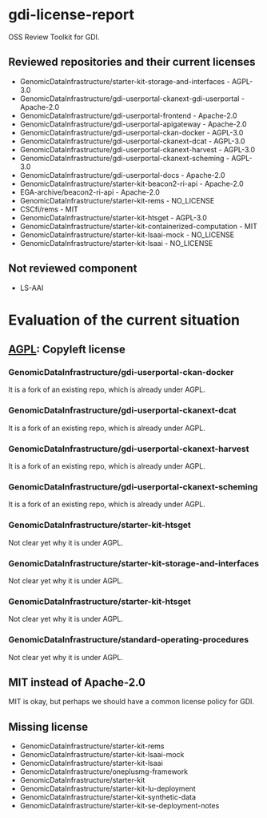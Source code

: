 # gdi-license-report
OSS Review Toolkit for GDI. 

## Reviewed repositories and their current licenses
- GenomicDataInfrastructure/starter-kit-storage-and-interfaces - AGPL-3.0
- GenomicDataInfrastructure/gdi-userportal-ckanext-gdi-userportal - Apache-2.0
- GenomicDataInfrastructure/gdi-userportal-frontend - Apache-2.0
- GenomicDataInfrastructure/gdi-userportal-apigateway - Apache-2.0
- GenomicDataInfrastructure/gdi-userportal-ckan-docker - AGPL-3.0
- GenomicDataInfrastructure/gdi-userportal-ckanext-dcat - AGPL-3.0
- GenomicDataInfrastructure/gdi-userportal-ckanext-harvest - AGPL-3.0
- GenomicDataInfrastructure/gdi-userportal-ckanext-scheming - AGPL-3.0
- GenomicDataInfrastructure/gdi-userportal-docs - Apache-2.0
- GenomicDataInfrastructure/starter-kit-beacon2-ri-api - Apache-2.0
- EGA-archive/beacon2-ri-api - Apache-2.0
- GenomicDataInfrastructure/starter-kit-rems - NO_LICENSE
- CSCfi/rems - MIT
- GenomicDataInfrastructure/starter-kit-htsget - AGPL-3.0
- GenomicDataInfrastructure/starter-kit-containerized-computation - MIT
- GenomicDataInfrastructure/starter-kit-lsaai-mock - NO_LICENSE
- GenomicDataInfrastructure/starter-kit-lsaai - NO_LICENSE

## Not reviewed component
- LS-AAI

# Evaluation of the current situation

## [AGPL](https://spdx.org/licenses/AGPL-3.0.html): Copyleft license
### GenomicDataInfrastructure/gdi-userportal-ckan-docker
It is a fork of an existing repo, which is already under AGPL.

### GenomicDataInfrastructure/gdi-userportal-ckanext-dcat
It is a fork of an existing repo, which is already under AGPL.

### GenomicDataInfrastructure/gdi-userportal-ckanext-harvest
It is a fork of an existing repo, which is already under AGPL.

### GenomicDataInfrastructure/gdi-userportal-ckanext-scheming
It is a fork of an existing repo, which is already under AGPL.

### GenomicDataInfrastructure/starter-kit-htsget
Not clear yet why it is under AGPL.

### GenomicDataInfrastructure/starter-kit-storage-and-interfaces
Not clear yet why it is under AGPL.

### GenomicDataInfrastructure/starter-kit-htsget
Not clear yet why it is under AGPL.

### GenomicDataInfrastructure/standard-operating-procedures
Not clear yet why it is under AGPL.

## MIT instead of Apache-2.0
MIT is okay, but perhaps we should have a common license policy for GDI.

## Missing license
- GenomicDataInfrastructure/starter-kit-rems
- GenomicDataInfrastructure/starter-kit-lsaai-mock
- GenomicDataInfrastructure/starter-kit-lsaai
- GenomicDataInfrastructure/oneplusmg-framework
- GenomicDataInfrastructure/starter-kit
- GenomicDataInfrastructure/starter-kit-lu-deployment
- GenomicDataInfrastructure/starter-kit-synthetic-data
- GenomicDataInfrastructure/starter-kit-se-deployment-notes
